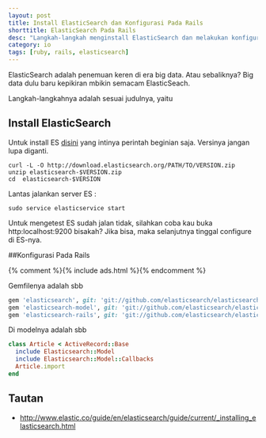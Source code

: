 ```yaml
---
layout: post
title: Install ElasticSearch dan Konfigurasi Pada Rails
shorttitle: ElasticSearch Pada Rails
desc: "Langkah-langkah menginstall ElasticSearch dan melakukan konfigurasi pada Rails"
category: io
tags: [ruby, rails, elasticsearch]
---
```


ElasticSearch adalah penemuan keren di era big data. Atau sebaliknya? Big data dulu baru kepikiran mbikin semacam ElasticSeach.

Langkah-langkahnya adalah sesuai judulnya, yaitu


## Install ElasticSearch

Untuk install ES [disini](http://www.elastic.co/guide/en/elasticsearch/guide/current/_installing_elasticsearch.html) yang intinya perintah beginian saja. Versinya jangan lupa diganti.

    curl -L -O http://download.elasticsearch.org/PATH/TO/VERSION.zip
    unzip elasticsearch-$VERSION.zip
    cd  elasticsearch-$VERSION

Lantas jalankan server ES :

    sudo service elasticservice start

Untuk mengetest ES sudah jalan tidak, silahkan coba kau buka http:localhost:9200 bisakah? Jika bisa, maka selanjutnya tinggal configure di ES-nya.

##Konfigurasi Pada Rails

{% comment %}{% include ads.html %}{% endcomment %}

Gemfilenya adalah sbb

```ruby
gem 'elasticsearch', git: 'git://github.com/elasticsearch/elasticsearch-ruby.git'
gem 'elasticsearch-model', git: 'git://github.com/elasticsearch/elasticsearch-rails.git'
gem 'elasticsearch-rails', git: 'git://github.com/elasticsearch/elasticsearch-rails.git'
```
Di modelnya adalah sbb

```ruby
class Article < ActiveRecord::Base
  include Elasticsearch::Model
  include Elasticsearch::Model::Callbacks
  Article.import
end
```

## Tautan

- http://www.elastic.co/guide/en/elasticsearch/guide/current/_installing_elasticsearch.html
